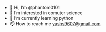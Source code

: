 - 👋 Hi, I’m @phantom0101
- 👀 I’m interested in comuter science 
- 🌱 I’m currently learning python
- 📫 How to reach me yashs9607@gmail.com

<!---
phantom0101/phantom0101 is a ✨ special ✨ repository because its `README.md` (this file) appears on your GitHub profile.
You can click the Preview link to take a look at your changes.
--->
